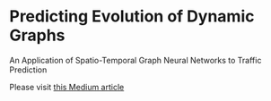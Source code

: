 # Predicting Evolution of Dynamic Graphs
An Application of Spatio-Temporal Graph Neural Networks to Traffic Prediction

Please visit [this Medium article](https://medium.com/stanford-cs224w/predicting-evolution-of-dynamic-graphs-7688eca1daf8)

